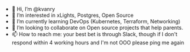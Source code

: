 - 👋 Hi, I’m @kvanry
- 👀 I’m interested in xLights, Postgres, Open Source
- 🌱 I’m currently learning DevOps (Kubernetes, Terraform, Networking)
- 💞️ I’m looking to collaborate on Open source projects that help parents.
- 📫 How to reach me: your best bet is through Slack, though if I don't respond within 4 working hours and I'm not OOO please ping me again

<!---
kvanry/kvanry is a ✨ special ✨ repository because its `README.md` (this file) appears on your GitHub profile.
You can click the Preview link to take a look at your changes.
--->
